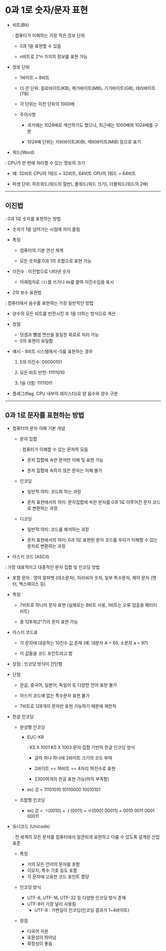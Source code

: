 # 0과 1로 숫자/문자 표현

- 비트(Bit)
  
  : 컴퓨터가 이해하는 가장 작은 정보 단위
  
  - 0과 1을 표현할 수 있음
  
  - n비트로 2^n 가지의 정보를 표현 가능

- 정보 단위
  
  - 1바이트 = 8비트
  
  - 더 큰 단위: 킬로바이트(KB), 메가바이트(MB), 기가바이트(GB), 테라바이트(TB)
  
  - 각 단위는 이전 단위의 1000배
  
  - 주의사항
    
    - 과거에는 1024배로 계산하기도 했으나, 최근에는 1000배와 1024배를 구분
    
    - 1024배 단위는 키비바이트(KiB), 메비바이트(MiB) 등으로 표기

-  워드(Word)
  
  : CPU가 한 번에 처리할 수 있는 정보의 크기
  
  - 예: 32비트 CPU의 1워드 = 32비트, 64비트 CPU의 1워드 = 64비트
  
  - 파생 단위: 하프워드(워드의 절반), 풀워드(워드 크기), 더블워드(워드의 2배)

---

## 이진법

: 0과 1로 숫자를 표현하는 방법

- 숫자가 1을 넘어가는 시점에 자리 올림

- 특징
  
  - 컴퓨터의 기본 연산 체계
  
  - 모든 숫자를 0과 1의 조합으로 표현 가능

- 이진수 : 이진법으로 나타낸 숫자
  
  - 아래첨자로 `(2)`를 쓰거나 `0b`를 붙여 이진수임을 표시

-  2의 보수 표현법
  
  : 컴퓨터에서 음수를 표현하는 가장 일반적인 방법
  
  - 양수의 모든 비트를 반전시킨 후 1을 더하는 방식으로 계산
  
  - 장점
    
    - 덧셈과 뺄셈 연산을 동일한 회로로 처리 가능
    - 0의 표현이 유일함
  
  - 예시 - 8비트 시스템에서 -5를 표현하는 경우
    
    1. 5의 이진수: 00000101
    
    2. 모든 비트 반전: 11111010
    
    3. 1을 더함: 11111011

- 플래그(flag. CPU 내부의 레지스터)로 양 음수와 양수 구분

---

## 0과 1로 문자를 표현하는 방법

- 컴퓨터의 문자 이해 기본 개념
  
  - 문자 집합
    
    : 컴퓨터가 이해할 수 있는 문자의 모음
    
    - 문자 집합에 속한 문자만 이해 및 표현 가능
    
    - 문자 집합에 속하지 않은 문자는 이해 불가
  
  - 인코딩
    
    - 일반적 의미: 코드화 하는 과정
    
    - 문자 표현에서의 의미: 문자집합에 속한 문자를 0과 1로 이루어진 문자 코드로 변환하는 과정
  
  - 디코딩
    
    - 일반적 의미: 코드를 해석하는 과정
    
    - 문자 표현에서의 의미: 0과 1로 표현된 문자 코드를 우리가 이해할 수 있는 문자로 변환하는 과정

-  아스키 코드 (ASCII)
  
  : 가장 대표적이고 대중적인 문자 집합 및 인코딩 방법
  
  - 포함 문자 : 영어 알파벳 (대소문자), 아라비아 숫자, 일부 특수문자, 제어 문자 (엔터, 백스페이스 등)
  
  - 특징
    
    - 7비트로 하나의 문자 표현 (실제로는 8비트 사용, 1비트는 오류 검출용 패리티 비트)
    
    - 총 128개(2^7)의 문자 표현 가능
  
  - 아스키 코드표
    
    - 각 문자에 대응하는 10진수 값 존재 (예: 대문자 A = 65, 소문자 a = 97)
    
    - 이 값들을 코드 포인트라고 함
  
  - 장점 : 인코딩 방식이 간단함
  
  - 단점
    
    - 한글, 중국어, 일본어, 독일어 등 다양한 언어 표현 불가
    
    - 아스키 코드에 없는 특수문자 표현 불가
    
    - 7비트로 128개의 문자만 표현 가능하기 때문에 제한적

- 한글 인코딩
  
  - 완성형 인코딩
    
    - EUC-KR
      
      : KS X 1001 KS X 1003 문자 집합 기반의 한글 인코딩 방식
      
      - 글자 하나 하나에 2바이트 크기의 코드 부여
      
      - 2바이트 == 16비트 == 4자리 16진수로 표현
      
      - 2300여개의 한글 표현 가능(아직 부족함)
    
    - ex) 강 = 11101010 10110000 10010101
  
  - 조합형 인코딩
    
    - ex) 강 = ㄱ(0010) + ㅏ(0011) + ㅇ(0001 00011) = 0010 0011 0001 00011

- 유니코드 (Unicode)
  
  : 전 세계의 모든 문자를 컴퓨터에서 일관되게 표현하고 다룰 수 있도록 설계된 산업 표준
  
  - 특징
    
    - 거의 모든 언어의 문자를 포함
    - 이모지, 특수 기호 등도 포함
    - 각 문자에 고유한 코드 포인트 할당
  
  - 인코딩 방식
    
    - UTF-8, UTF-16, UTF-32 등 다양한 인코딩 방식 존재
    - UTF-8이 가장 널리 사용됨
      - UTF-8 : 가변길이 인코딩(인코딩 결과가 1~4바이트)
  
  - 장점
    
    - 다국어 지원
    - 호환성이 뛰어남
    - 확장성이 좋음
